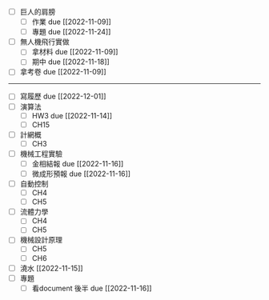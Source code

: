 - [ ] 巨人的肩膀
	- [ ] 作業 due [[2022-11-09]]
	- [ ] 專題 due [[2022-11-24]]
- [ ] 無人機飛行實做
	- [ ] 拿材料 due [[2022-11-09]]
	- [ ] 期中 due [[2022-11-18]]
- [ ] 拿考卷 due [[2022-11-09]]

---

- [ ] 寫履歷 due [[2022-12-01]]
- [ ] 演算法
	- [ ] HW3 due [[2022-11-14]]
	- [ ] CH15
- [ ] 計網概
	- [ ] CH3
- [ ] 機械工程實驗
	- [ ] 金相結報 due [[2022-11-16]]
	- [ ] 微成形預報 due [[2022-11-16]]
- [ ] 自動控制
	- [ ] CH4
	- [ ] CH5
- [ ] 流體力學
	- [ ] CH4
	- [ ] CH5
- [ ] 機械設計原理
	- [ ] CH5
	- [ ] CH6
- [ ] 澆水 [[2022-11-15]]
- [ ] 專題
	- [ ] 看document 後半 due [[2022-11-16]]